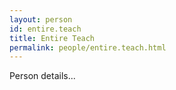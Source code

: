 ```yaml
---
layout: person
id: entire.teach
title: Entire Teach
permalink: people/entire.teach.html
---
```


Person details...